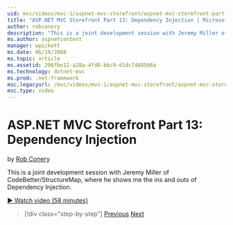 ```yaml
---
uid: mvc/videos/mvc-1/aspnet-mvc-storefront/aspnet-mvc-storefront-part-13-dependency-injection
title: "ASP.NET MVC Storefront Part 13: Dependency Injection | Microsoft Docs"
author: robconery
description: "This is a joint development session with Jeremy Miller of CodeBetter/StructureMap, where he shows me the ins and outs of Dependency Injection."
ms.author: aspnetcontent
manager: wpickett
ms.date: 06/19/2008
ms.topic: article
ms.assetid: 296fbe12-a28a-4fd8-bbc9-d1dc7468566a
ms.technology: dotnet-mvc
ms.prod: .net-framework
msc.legacyurl: /mvc/videos/mvc-1/aspnet-mvc-storefront/aspnet-mvc-storefront-part-13-dependency-injection
msc.type: video
---
```

ASP.NET MVC Storefront Part 13: Dependency Injection
====================
by [Rob Conery](https://github.com/robconery)

This is a joint development session with Jeremy Miller of CodeBetter/StructureMap, where he shows me the ins and outs of Dependency Injection.

[&#9654; Watch video (58 minutes)](https://channel9.msdn.com/Blogs/ASP-NET-Site-Videos/aspnet-mvc-storefront-part-13-dependency-injection)

> [!div class="step-by-step"]
> [Previous](aspnet-mvc-storefront-part-12-mocking.md)
> [Next](aspnet-mvc-storefront-part-14-rich-client-interaction.md)
